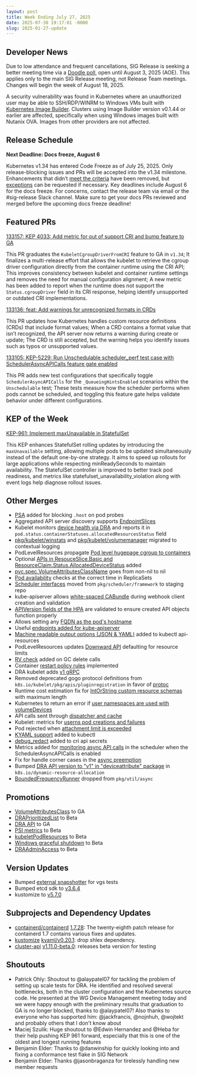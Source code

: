 ```yaml
---
layout: post
title: Week Ending July 27, 2025
date: 2025-07-30 19:17:01 -0000
slug: 2025-01-27-update
---
```


## Developer News

Due to low attendance and frequent cancellations, SIG Release is seeking a better meeting time via a [Doodle poll](https://doodle.com/group-poll/participate/dPW0QN6b), open until August 3, 2025 (AOE). This applies only to the main SIG Release meeting, not Release Team meetings. Changes will begin the week of August 18, 2025.

A security vulnerability was found in Kubernetes where an unauthorized user may be able to SSH/RDP/WINRM to Windows VMs built with [Kubernetes Image Builder](https://github.com/kubernetes-sigs/image-builder). Clusters using Image Builder version v0.1.44 or earlier are affected, specifically when using Windows images built with Nutanix OVA. Images from other providers are not affected.

## Release Schedule

**Next Deadline: Docs freeze, August 6**

Kubernetes v1.34 has entered Code Freeze as of July 25, 2025. Only release-blocking issues and PRs will be accepted into the v1.34 milestone. Enhancements that didn’t [meet the criteria](https://github.com/kubernetes/sig-release/blob/master/releases/release_phases.md#code-freeze) have been removed, but [exceptions](https://github.com/kubernetes/sig-release/blob/master/releases/EXCEPTIONS.md) can be requested if necessary. Key deadlines include August 6 for the docs freeze. For concerns, contact the release team via email or the #sig-release Slack channel. Make sure to get your docs PRs reviewed and merged before the upcoming docs freeze deadline!

## Featured PRs

[133157: KEP 4033: Add metric for out of support CRI and bump feature to GA](https://github.com/kubernetes/kubernetes/pull/133157)

This PR graduates the `KubeletCgroupDriverFromCRI` feature to GA in `v1.34`; It finalizes a multi-release effort that allows the kubelet to retrieve the cgroup driver configuration directly from the container runtime using the CRI API; This improves consistency between kubelet and container runtime settings and removes the need for manual configuration alignment; A new metric has been added to report when the runtime does not support the `Status.cgroupDriver` field in its CRI response, helping identify unsupported or outdated CRI implementations.

[133136: feat: Add warnings for unrecognized formats in CRDs](https://github.com/kubernetes/kubernetes/pull/133136)

This PR updates how Kubernetes handles custom resource definitions (CRDs) that include format values; When a CRD contains a format value that isn’t recognized, the API server now returns a warning during create or update; The CRD is still accepted, but the warning helps you identify issues such as typos or unsupported values.

[133105: KEP-5229: Run Unschedulable scheduler_perf test case with SchedulerAsyncAPICalls feature gate enabled](https://github.com/kubernetes/kubernetes/pull/133105)

This PR adds new test configurations that specifically toggle `SchedulerAsyncAPICalls` for the `_QueueingHintsEnabled` scenarios within the `Unschedulable` test; These tests measure how the scheduler performs when pods cannot be scheduled, and toggling this feature gate helps validate behavior under different configurations.

## KEP of the Week

[KEP-961: Implement maxUnavailable in StatefulSet](https://github.com/kubernetes/enhancements/blob/master/keps/sig-apps/961-maxunavailable-for-statefulset/README.md)

This KEP enhances StatefulSet rolling updates by introducing the `maxUnavailable` setting, allowing multiple pods to be updated simultaneously instead of the default one-by-one strategy. It aims to speed up rollouts for large applications while respecting minReadySeconds to maintain availability. The StatefulSet controller is improved to better track pod readiness, and metrics like statefulset_unavailability_violation along with event logs help diagnose rollout issues. 

## Other Merges

* [PSA](https://github.com/kubernetes/kubernetes/pull/125271) added for blocking `.host` on pod probes
* Aggregated API server discovery supports [EndpointSlices](https://github.com/kubernetes/kubernetes/pull/129837)
* Kubelet monitors [device health via DRA](https://github.com/kubernetes/kubernetes/pull/130606#top) and reports it in `pod.status.containerStatuses.allocatedResourcesStatus` field
* [pkg/kubelet/winstats](https://github.com/kubernetes/kubernetes/pull/131001#top) and [pkg/kubelet/volumemanager](https://github.com/kubernetes/kubernetes/pull/131306) migrated to contextual logging
* PodLevelResources propagate [Pod level hugepage cgroup to containers](https://github.com/kubernetes/kubernetes/pull/131089)
* Optional [APIs in ResouceSlice.Basic and ResourceClaim.Status.AllocatedDeviceStatus](https://github.com/kubernetes/kubernetes/pull/130160) added
* [pvc.spec.VolumeAttributesClassName](https://github.com/kubernetes/kubernetes/pull/132106) goes from non-nil to nil
* [Pod availability](https://github.com/kubernetes/kubernetes/pull/132121) checks at the correct time in ReplicaSets
* [Scheduler interfaces](https://github.com/kubernetes/kubernetes/pull/132457) moved from `pkg/scheduler/framework` to staging repo
* kube-apiserver allows [white-spaced CABundle](https://github.com/kubernetes/kubernetes/pull/132514) during webhook client creation and validation
* [APIVersion fields of the HPA](https://github.com/kubernetes/kubernetes/pull/132537) are validated to ensure created API objects function properly
* Allows setting any [FQDN as the pod's hostname](https://github.com/kubernetes/kubernetes/pull/132558)
* Useful [endpoints added for kube-apiserver](https://github.com/kubernetes/kubernetes/pull/132581)
* [Machine readable output options (JSON & YAML)](https://github.com/kubernetes/kubernetes/pull/132604) added to kubectl api-resources
* PodLevelResources updates [Downward API](https://github.com/kubernetes/kubernetes/pull/132605) defaulting for resource limits
* [RV check](https://github.com/kubernetes/kubernetes/pull/132632) added on GC delete calls
* Container [restart policy rules](https://github.com/kubernetes/kubernetes/pull/132642) implemented
* DRA kubelet adds [v1 gRPC](https://github.com/kubernetes/kubernetes/pull/132700)
* Removed deprecated gogo protocol definitions from `k8s.io/kubelet/pkg/apis/pluginregistration` in favor of [protoc](https://github.com/kubernetes/kubernetes/pull/132773)
* Runtime cost estimation fix for [IntOrString custom resource schemas](https://github.com/kubernetes/kubernetes/pull/132837) with maximum length
* Kubernetes to return an error if [user namespaces are used with volumeDevices](https://github.com/kubernetes/kubernetes/pull/132868)
* API calls sent through [dispatcher and cache](https://github.com/kubernetes/kubernetes/pull/132886)
* Kubelet: metrics for [userns pod creations and failures](https://github.com/kubernetes/kubernetes/pull/132902)
* Pod rejected when [attachment limit is exceeded](https://github.com/kubernetes/kubernetes/pull/132933)
* [KYAML support](https://github.com/kubernetes/kubernetes/pull/132942) added to kubectl
* [debug_redact](https://github.com/kubernetes/kubernetes/pull/133135) added to cri api secrets
* Metrics added for [monitoring async API calls](https://github.com/kubernetes/kubernetes/pull/133120) in the scheduler when the SchedulerAsyncAPICalls is enabled
* Fix for handle corner cases in the [async preemption](https://github.com/kubernetes/kubernetes/pull/133213)
* Bumped [DRA API version to "v1" in "deviceattribute" package](https://github.com/kubernetes/kubernetes/pull/133164) in `k8s.io/dynamic-resource-allocation` 
* [BoundedFrequencyRunner](https://github.com/kubernetes/kubernetes/pull/132657) dropped from `pkg/util/async`

## Promotions

* [VolumeAttributesClass](https://github.com/kubernetes/kubernetes/pull/131549) to GA
* [DRAPrioritizedList](https://github.com/kubernetes/kubernetes/pull/132767) to Beta
* [DRA API](https://github.com/kubernetes/kubernetes/pull/132706) to GA
* [PSI metrics](https://github.com/kubernetes/kubernetes/pull/132822) to Beta
* [kubeletPodResources](https://github.com/kubernetes/kubernetes/pull/132940) to Beta
* [Windows graceful shutdown](https://github.com/kubernetes/kubernetes/pull/133062) to Beta
* [DRAAdminAccess](https://github.com/kubernetes/kubernetes/pull/133085) to Beta

## Version Updates

* Bumped [external snapshotter](https://github.com/kubernetes/kubernetes/pull/133117) for vgs tests
* Bumped etcd sdk to [v3.6.4](https://github.com/kubernetes/kubernetes/pull/133226)
* kustomize to [v5.7.0](https://github.com/kubernetes/kubernetes/pull/132593)

## Subprojects and Dependency Updates

* [containerd/containerd](https://github.com/containerd/containerd) [1.7.28](https://github.com/containerd/containerd/releases/tag/v1.7.28): The twenty-eighth patch release for containerd 1.7 contains various fixes and updates.
* [kustomize](https://github.com/kubernetes-sigs/kustomize) [kyaml/v0.20.1](https://github.com/kubernetes-sigs/kustomize/releases/tag/kyaml%2Fv0.20.1): drop shlex dependency.
* [cluster-api](https://github.com/kubernetes-sigs/cluster-api) [v1.11.0-beta.0](https://github.com/kubernetes-sigs/cluster-api/releases/tag/v1.11.0-beta.0): releases beta version for testing

## Shoutouts

* Patrick Ohly: Shoutout to @alaypatel07 for tackling the problem of setting up scale tests for DRA. He identified and resolved several bottlenecks, both in the cluster configuration and the Kubernetes source code. He presented at the WG Device Management meeting today and we were happy enough with the preliminary results that graduation to GA is no longer blocked, thanks to @alaypatel07! Also thanks to everyone who has supported him: @jackfrancis, @nojnhuh, @wojtekt and probably others that I don't know about
* Maciej Szulik: Huge shoutout to @Edwin Hernandez and @Heba for their help pushing KEP 961 forward, especially that this is one of the oldest and longest running features
* Benjamin Elder: Thanks to @danwinship for quickly looking into and fixing a conformance test flake in SIG Network
* Benjamin Elder: Thanks @jasonbraganza for tirelessly handling new member requests
